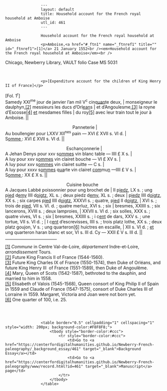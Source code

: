
                    ---
                    layout: default
                    title: Household account for the French royal household at Amboise
                    utl_id: 461
                    ---
                
                    Household account for the French royal household at Amboise  
                    <p>Amboise,<a href="#_ftn1" name="_ftnref1" title="" id="_ftnref1">[1]</a> 21 January 1552<br /><em>Household account for the French royal household at Amboise</em><br />
Chicago, Newberry Library, VAULT folio Case MS 5031</p>
<p> </p>
  
                    <p>[Expenditure account for the children of King Henry II of France]</p>
<p>[Fol. 1<sup>r</sup>]<br />
Samedy XXI<sup>me</sup> jour de janvier l’an mil V<sup>c</sup> cinq<u>uan</u>te deux, | monseigneur le daulphyn,<a href="#_ftn2" name="_ftnref2" title="" id="_ftnref2">[2]</a> messieurs les ducs d’Orl<u>ean</u>s | et d’Angoulesme,<a href="#_ftn3" name="_ftnref3" title="" id="_ftnref3">[3]</a> la royne d’Escosse<a href="#_ftn4" name="_ftnref4" title="" id="_ftnref4">[4]</a> <u>et</u> mesdames filles | du roy<a href="#_ftn5" name="_ftnref5" title="" id="_ftnref5">[5]</a> avec leur train tout le jour à Amboise. ||</p>
<p>                                                       Panneterie |<br />
Au boullengier pour LXXV XII<sup>nes</sup> pain — XVI £ XVII s. VI d. |<br />
S<u>omme </u>: XVI £ XVII s. VI d. ||</p>
<p>                                                  Eschançonnerie |<br />
A Jehan Denys pour xxv s<u>ommes</u> vin blanc table — IIII £ X s. |<br />
A luy pour xxv s<u>ommes</u> vin clairet bouche — VI £ XV s. |<br />
A luy pour xxv s<u>ommes</u> vin clairet suitte — C s. |<br />
A luy pour xxxv s<u>ommes</u> q<u>ua</u>rte vin clairet <u>com</u>mu<u>n</u> —IIII £ V s. |<br />
S<u>omme </u>: XX £ X s. ||</p>
<p>                                                  Cuisine bouche<br />
A Jacques Labbé poissonnier pour ung brochet de | II p<u>iedz</u>, LX s. ; ung p<u>ied</u> d<u>emy</u> IIII d<u>oigtz</u>, XL s. ; deux piedz d<u>emy</u>, XL s. ; deux | p<u>iedz</u> IIII d<u>oigtz</u>, XX s. ; six carpes p<u>ied</u> IIII d<u>oigtz</u>, XXXVI s. ; quatre, p<u>ied</u> II d<u>oigtz</u>, | XVI s. ; trois de p<u>ied</u>, VII s. VI. d. ; quatre merluz, XVI s. ; six | bresmes, XXIIII s. ; six lancerons, XVIII s. ; deux lamproies, | XXVII s. VI d. ; six solles, XXX s. ; quatre vives, VI s. ; six | bresmes, XXIIII s. ; i c<u>ent</u> de dars, XXV s. ; une tortue, VII s. VI d. ; | I c<u>ent</u> d’escrevisses, IIII s. ; trois platz lothe, XX s. ; deux platz goujon, V s. ; ung quarteron<a href="#_ftn6" name="_ftnref6" title="" id="_ftnref6">[6]</a> huictres en escaille, | XII s. VI d. ; <u>et</u> ung quarteron haran blanc et sor, VI s. III d. Cy — XXII £ V s. III d. ||</p>
<div>
<hr align="left" size="1" width="33%" /><div id="ftn1">
<a href="#_ftnref1" name="_ftn1" title="" id="_ftn1">[1]</a> <em>Commune</em> in Centre Val-de-Loire, <em>département </em>Indre-et-Loire, <em>arrondissement </em>Tours.
</div>
<div id="ftn2">
<a href="#_ftnref2" name="_ftn2" title="" id="_ftn2">[2]</a> Future King Francis II of France (1544-1560).
</div>
<div id="ftn3">
<a href="#_ftnref3" name="_ftn3" title="" id="_ftn3">[3]</a> Future King Charles IX of France (1550-1574), then Duke of Orléans, and future King Henry III  of France (1551-1589), then Duke of Angoulême.
</div>
<div id="ftn4">
<a href="#_ftnref4" name="_ftn4" title="" id="_ftn4">[4]</a> Mary, Queen of Scots (1542-1587), bethroted to the dauphin, and married to him in 1558.
</div>
<div id="ftn5">
<a href="#_ftnref5" name="_ftn5" title="" id="_ftn5">[5]</a> Elisabeth of Valois (1545-1568), Queen consort of King Philip II of Spain in 1559 and Claude of France (1547-1575), consort of Duke Charles III of Lorraine in 1559. Margaret, Victoria and Joan were not born yet.
</div>
<div id="ftn6">
<a href="#_ftnref6" name="_ftn6" title="" id="_ftn6">[6]</a> One quarter of 100, i.e. 25.
<p> </p>
</div>
</div>

                    
                     
                    <table border="0.5" cellpadding="1" cellspacing="1" style="width: 200px; background-color:#F8F8F8;">
                        <tbody style="border-color:#ccc">
                            <tr style="border-color:#ccc">
                                <td>Go to <a href="https://centerfordigitalhumanities.github.io/Newberry-French-paleography/_background_essay/461" target="_blank">Background Essay</a></td>
                                <td>Go to <a href="https://centerfordigitalhumanities.github.io/Newberry-French-paleography/www/record.html?id=461" target="_blank">Manuscript</a> page</td>
                            </tr>
                        </tbody>
                    </table>
                     
                
                